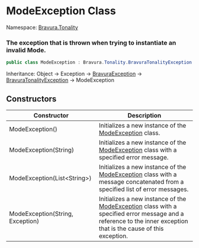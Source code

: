 # ModeException Class

Namespace: [Bravura.Tonality](./Bravura.Tonality.md)

### The exception that is thrown when trying to instantiate an invalid Mode.

```csharp
public class ModeException : Bravura.Tonality.BravuraTonalityException
```

Inheritance: Object -> Exception -> [BravuraException](../Bravura.Common/BravuraException.md) -> [BravuraTonalityException](./BravuraTonalityException.md) -> ModeException

## Constructors
| Constructor | Description |
| --- | --- |
| ModeException() | Initializes a new instance of the [ModeException](./ModeException.md) class. |
| ModeException(String) | Initializes a new instance of the [ModeException](./ModeException.md) class with a specified error message. |
| ModeException(List\<String>) | Initializes a new instance of the [ModeException](./ModeException.md) class with a message concatenated from a specified list of error messages. |
| ModeException(String, Exception) | Initializes a new instance of the [ModeException](./ModeException.md) class with a specified error message and a reference to the inner exception that is the cause of this exception. |
